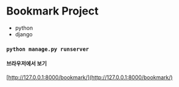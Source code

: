 # Bookmark Project
- python
- django

### `python manage.py runserver`

#### 브라우저에서 보기

[http://127.0.0.1:8000/bookmark/](http://127.0.0.1:8000/bookmark/)
